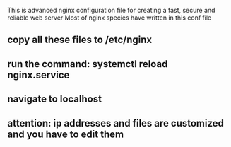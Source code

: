 This is advanced nginx configuration file for creating a fast, secure and reliable web server 
Most of nginx species have written in this conf file

## copy all these files to /etc/nginx
## run the command: systemctl reload nginx.service
## navigate to localhost

## attention: ip addresses and files are customized and you have to edit them

